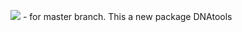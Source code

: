 ![](https://github.com/intbio/DNAtools/workflows/Testing/badge.svg) - for master branch.
This a new package DNAtools
